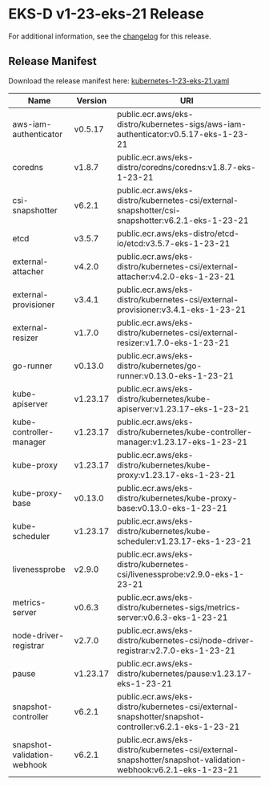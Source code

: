 # EKS-D v1-23-eks-21 Release

For additional information, see the [changelog](CHANGELOG-v1-23-eks-21.md) for this release.

## Release Manifest

Download the release manifest here: [kubernetes-1-23-eks-21.yaml](https://distro.eks.amazonaws.com/kubernetes-1-23/kubernetes-1-23-eks-21.yaml)

| Name | Version | URI |
|------|---------|-----|
| aws-iam-authenticator | v0.5.17 | public.ecr.aws/eks-distro/kubernetes-sigs/aws-iam-authenticator:v0.5.17-eks-1-23-21 |
| coredns | v1.8.7 | public.ecr.aws/eks-distro/coredns/coredns:v1.8.7-eks-1-23-21 |
| csi-snapshotter | v6.2.1 | public.ecr.aws/eks-distro/kubernetes-csi/external-snapshotter/csi-snapshotter:v6.2.1-eks-1-23-21 |
| etcd | v3.5.7 | public.ecr.aws/eks-distro/etcd-io/etcd:v3.5.7-eks-1-23-21 |
| external-attacher | v4.2.0 | public.ecr.aws/eks-distro/kubernetes-csi/external-attacher:v4.2.0-eks-1-23-21 |
| external-provisioner | v3.4.1 | public.ecr.aws/eks-distro/kubernetes-csi/external-provisioner:v3.4.1-eks-1-23-21 |
| external-resizer | v1.7.0 | public.ecr.aws/eks-distro/kubernetes-csi/external-resizer:v1.7.0-eks-1-23-21 |
| go-runner | v0.13.0 | public.ecr.aws/eks-distro/kubernetes/go-runner:v0.13.0-eks-1-23-21 |
| kube-apiserver | v1.23.17 | public.ecr.aws/eks-distro/kubernetes/kube-apiserver:v1.23.17-eks-1-23-21 |
| kube-controller-manager | v1.23.17 | public.ecr.aws/eks-distro/kubernetes/kube-controller-manager:v1.23.17-eks-1-23-21 |
| kube-proxy | v1.23.17 | public.ecr.aws/eks-distro/kubernetes/kube-proxy:v1.23.17-eks-1-23-21 |
| kube-proxy-base | v0.13.0 | public.ecr.aws/eks-distro/kubernetes/kube-proxy-base:v0.13.0-eks-1-23-21 |
| kube-scheduler | v1.23.17 | public.ecr.aws/eks-distro/kubernetes/kube-scheduler:v1.23.17-eks-1-23-21 |
| livenessprobe | v2.9.0 | public.ecr.aws/eks-distro/kubernetes-csi/livenessprobe:v2.9.0-eks-1-23-21 |
| metrics-server | v0.6.3 | public.ecr.aws/eks-distro/kubernetes-sigs/metrics-server:v0.6.3-eks-1-23-21 |
| node-driver-registrar | v2.7.0 | public.ecr.aws/eks-distro/kubernetes-csi/node-driver-registrar:v2.7.0-eks-1-23-21 |
| pause | v1.23.17 | public.ecr.aws/eks-distro/kubernetes/pause:v1.23.17-eks-1-23-21 |
| snapshot-controller | v6.2.1 | public.ecr.aws/eks-distro/kubernetes-csi/external-snapshotter/snapshot-controller:v6.2.1-eks-1-23-21 |
| snapshot-validation-webhook | v6.2.1 | public.ecr.aws/eks-distro/kubernetes-csi/external-snapshotter/snapshot-validation-webhook:v6.2.1-eks-1-23-21 |
